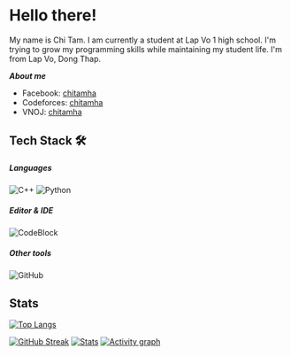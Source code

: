 # Hello there!
My name is Chi Tam. I am currently a student at Lap Vo 1 high school. I'm trying to grow my programming skills while maintaining my student life. I'm from Lap Vo, Dong Thap.

***About me***
- Facebook: [chitamha](https://www.facebook.com/chitamha297)
- Codeforces: [chitamha](https://codeforces.com/profile/chitamha)
- VNOJ: [chitamha](https://oj.vnoi.info/user/chitamha)
##  Tech Stack 🛠
##### Languages
![C++](https://img.shields.io/badge/-C++-333333?logo=cplusplus)
![Python](https://img.shields.io/badge/-Python-333333?logo=python)
##### Editor & IDE
![CodeBlock](https://img.shields.io/badge/-Code%20Block%20-333333?logo=code-block&logoColor=007ACC)
##### Other tools
![GitHub](https://img.shields.io/badge/-GitHub-333333?logo=github)
## Stats
[![Top Langs](https://github-readme-stats.vercel.app/api/top-langs/?username=chitamha&theme=dark&hide_border=true)](https://github.com/chitamha)

[![GitHub Streak](https://github-readme-streak-stats.herokuapp.com?user=chitamha&theme=github-dark&hide_border=true)](https://github.com/chitamha)
[![Stats](https://github-readme-stats.vercel.app/api?username=chitamha&custom_title=Overall&show_icons=true&theme=dark&hide_rank=true&hide_border=true&count_private=true)](https://github.com/chitamha)
[![Activity graph](https://github-readme-activity-graph.vercel.app/graph?username=chitamha&custom_title=Activty&theme=github-compact&hide_border=true)](https://github.com/chitamha)
